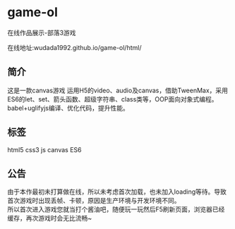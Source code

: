 # game-ol
在线作品展示-部落3游戏  

在线地址:wudada1992.github.io/game-ol/html/

## 简介  
这是一款canvas游戏
运用H5的video、audio及canvas，借助TweenMax，采用ES6的let、set、箭头函数、超级字符串、class类等，OOP面向对象式编程。babel+uglifyjs编译、优化代码，提升性能。
## 标签
html5   css3   js   canvas   ES6  
## 公告
由于本作最初未打算做在线，所以未考虑首次加载，也未加入loading等待。导致首次游戏时出现丢帧、卡顿，原因是生产环境与开发环境不同。   
所以首次进入游戏您就当打个酱油吧，随便玩一玩然后F5刷新页面，浏览器已经缓存，再次游戏时会无比流畅~

